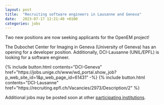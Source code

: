 ```yaml
---
layout: post
title:  "Recruiting software engineers in Lausanne and Geneva"
date:   2023-07-17 12:21:40 +0100
categories: jobs
---
```

Two new positions are now seeking applicants for the OpenEM project!

The Dubochet Center for Imaging in Geneva (University of Geneva) has an opening for a developer position.
Additionally, DCI-Lausanne (UNIL/EPFL) is looking for a software engineer.

<div class="center">
{% include button.html contents="DCI-Geneva" href="https://jobs.unige.ch/www/wd_portal.show_job?p_web_site_id=1&p_web_page_id=61431" -%}
{% include button.html contents="DCI-Lausanne" href="https://recruiting.epfl.ch/Vacancies/2973/Description/2" %}
</div>

Additional jobs may be posted soon at other [participating institutions](/members).


